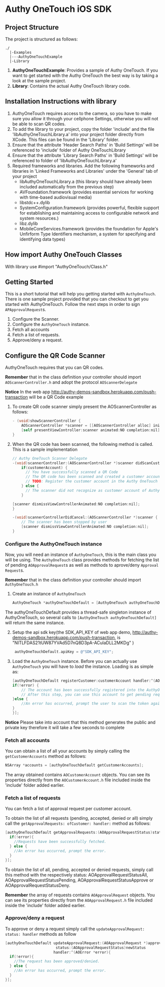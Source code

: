 Authy OneTouch iOS SDK
=========

## Project Structure

The project is structured as follows:

    ./
	  |-Examples
   	  |---AuthyOneTouchExample
   	  |-Library

1. **AuthyOneTouchExample**: Provides a sample of Authy OneTouch. If you want to get started with the Authy OneTouch the best way is by taking a look at the sample project.
2. **Library**: Contains the actual Authy OneTouch library code.

## Installation Instructions with library
1. AuthyOneTouch requires access to the camera, so you have to make sure you allow it through your cellphone Settings, otherwise you will not be able to scan QR codes.
2. To add the library to your project, copy the folder 'include' and the file 'libAuthyOneTouchLibrary.a' into your project folder directly from XCode. This files can be found in the 'Library' folder.
3. Ensure that the attribute 'Header Search Paths' in 'Build Settings' will be referenced to 'include' folder of Authy OneTouchLibrary
4. Ensure that the attribute 'Library Search Paths' in 'Build Settings' will be referenced to folder of 'libAuthyOneTouchLibrary.a'
5. Required frameworks and libraries. Add the following frameworks and libraries in 'Linked Frameworks and Libraries' under the 'General' tab of your project
    - libAuthyOneTouchLibrary.a (this library should have already been included automatically from the previous step)
    - AVFoundation.framework (provides essential services for working with time-based audiovisual media)
    - libstdc++.dylib
    - SystemConfiguration.framework (provides powerful, flexible support for establishing and maintaining access to configurable network and system resources.)
    - libz.dylib
    - MobileCoreServices.framework (provides the foundation for Apple's Unfirform Type Identifiers mechanism, a system for specifying and identifying data types)

## How import Authy OneTouch Classes
With library use #import "AuthyOneTouch/Class.h"

## Getting Started
This is a short tutorial that will help you getting started with `AuthyOneTouch`. There is one sample project provided that you can checkout to get you started with AuthyOneTouch. Follow the next steps in order to sign `APApprovalRequest`s.

1. Configure the Scanner.
2. Configure the `AuthyOneTouch` instance.
3. Fetch all accounts
4. Fetch a list of requests.
5. Approve/deny a request.

## Configure the QR Code Scanner
AuthyOneTouch requires that you can QR codes.

**Remember** that in the class definition your controller should import `AOScannerController.h` and adopt the protocol `AOScannerDelegate`

**Notice** In the web app http://authy-demos-sandbox.herokuapp.com/push-transaction will be a QR Code example

1. To create QR code scanner simply present the AOScannerController as follows:

    ```objectiveC
    - (void)showScannerController {
        AOScannerController *scanner = [[AOScannerController alloc] initWithDelegate:self];
        [self presentViewController:scanner animated:NO completion:nil];
    }
    ```

2. When the QR code has been scanned, the following method is called. This is a sample implementation

    ```objectiveC
    // Authy OneTouch Scanner Delegate
    -(void)scannerController:(AOScannerController *)scanner didScanCustomerAccount:(AOCustomerAccount *) customerAccount{
        if(customerAccount) {
          // You have successfully scanned a QR Code
          // The QR code has been scanned and created a customer account
          // TODO: Register the customer account in the Authy OneTouch server
        } else {
          // The scanner did not recognize as customer account of Authy OneTouch
        }

    [scanner dismissViewControllerAnimated:NO completion:nil];
    }

    -(void)scannerControllerDidCancel:(AOScannerController *)scanner {
        // The scanner has been stopped by user
        [scanner dismissViewControllerAnimated:NO completion:nil];
    }
    ```

### Configure the AuthyOneTouch instance
Now, you will need an instance of `AuthyOneTouch`, this is the main class you will be using. The `AuthyOneTouch` class provides methods for fetching the list of pending `AOApprovalRequest`s as well as methods to aprove/deny `Approval Request`s.

**Remember** that in the class definition your controller should import `AuthyOneTouch.h`

1. Create an instance of `AuthyOneTouch`

    ```objectiveC
    AuthyOneTouch *authyOneTouchDefault = [AuthyOneTouch authyOneTouchDefault];
    ```

  The authyOneTouchDefault provides a thread-safe singleton instance of AuthyOneTouch, so several calls to `[AuthyOneTouch authyOneTouchDefault]` will return the same instance.

2. Setup the api sdk key(the SDK_API_KEY of web app demo, http://authy-demos-sandbox.herokuapp.com/push-transaction, is "NITLFDAS21tUW87YVAd5D7nQ8D3pA-ACulaDLL2MKDg" )

   ```objectiveC
    authyOneTouchDefault.apiKey = @"SDK_API_KEY";
    ```

3. Load the `AuthyOneTouch` instance. Before you can actually use `AuthyOneTouch` you will have to *load* the instance. Loading is as simple as:

    ```objectiveC
    [authyOneTouchDefault registerCustomer:customerAccount handler:^(AOError *error){
    if(!error) {
        // The account has been successfully registered into the AuthyOneTouch server.
        // After this step, you can use this account to get pending requests and approve/deny it
    }else {
        //An error has occurred, prompt the user to scan the token again.
    }
    }];
    ```

**Notice** Please take into account that this method generates the public and private key therefore it will take a few seconds to complete

### Fetch all accounts
You can obtain a list of all your accounts by simply calling the `getCustomerAccounts` method as follows:

```objectiveC
NSArray *accounts = [authyOneTouchDefault getCustomerAccounts];
```
The array obtained contains `AOCustomerAccount` objects. You can see its properties directly from the `AOCustomerAccount.h` file included inside the 'include' folder added earlier.

### Fetch a list of requests
You can fetch a list of approval request per customer account.

To obtain the list of all requests (pending, accepted, denied or all) simply call the `getApprovalRequests: ofCustomer: handler:` method as follows:

  ```objectiveC
  [authyOneTouchDefault getApprovalRequests:(AOApprovalRequestStatus)status ofCustomer:(AOCustomerAccount *)customerAccount handler:^(NSArray *array, AOError *error){
    if(!error){
      //Requests have been successfully fetched.
    } else {
      //An error has occurred, prompt the error.
    }
  }];
  ```

  To obtain the list of all, pending, accepted or denied requests, simply call this method with the respectively status: AOApprovalRequestStatusAll, AOApprovalRequestStatusPending, AOApprovalRequestStatusApprove or AOApprovalRequestStatusDeny.


**Remember** the array of requests contains `AOApprovalRequest` objects. You can see its properties directly from the `AOApprovalRequest.h` file included inside the 'include' folder added earlier.

### Approve/deny a request
To approve or deny a request simply call the `updateApprovalRequest: status: handler` methods as follow

```objectiveC
[authyOneTouchDefault updateApprovalRequest:(AOApprovalRequest *)approvalRequest
                       status:(AOApprovalRequestStatus)newStatus
                      handler:^(AOError *error){
  if(!error){
    //The request has been approved/denied.
  } else {
    //An error has occurred, prompt the error.
  }
}];
```
